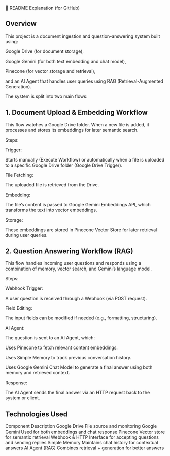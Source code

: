 🧾 README Explanation (for GitHub)
## Overview
This project is a document ingestion and question-answering system built using:

Google Drive (for document storage),

Google Gemini (for both text embedding and chat model),

Pinecone (for vector storage and retrieval),

and an AI Agent that handles user queries using RAG (Retrieval-Augmented Generation).

The system is split into two main flows:

## 1. Document Upload & Embedding Workflow
This flow watches a Google Drive folder. When a new file is added, it processes and stores its embeddings for later semantic search.

Steps:

Trigger:

Starts manually (Execute Workflow) or automatically when a file is uploaded to a specific Google Drive folder (Google Drive Trigger).

File Fetching:

The uploaded file is retrieved from the Drive.

Embedding:

The file’s content is passed to Google Gemini Embeddings API, which transforms the text into vector embeddings.

Storage:

These embeddings are stored in Pinecone Vector Store for later retrieval during user queries.

## 2. Question Answering Workflow (RAG)
This flow handles incoming user questions and responds using a combination of memory, vector search, and Gemini’s language model.

Steps:

Webhook Trigger:

A user question is received through a Webhook (via POST request).

Field Editing:

The input fields can be modified if needed (e.g., formatting, structuring).

AI Agent:

The question is sent to an AI Agent, which:

Uses Pinecone to fetch relevant content embeddings.

Uses Simple Memory to track previous conversation history.

Uses Google Gemini Chat Model to generate a final answer using both memory and retrieved context.

Response:

The AI Agent sends the final answer via an HTTP request back to the system or client.

## Technologies Used
Component	Description
Google Drive	File source and monitoring
Google Gemini	Used for both embeddings and chat response
Pinecone	Vector store for semantic retrieval
Webhook & HTTP	Interface for accepting questions and sending replies
Simple Memory	Maintains chat history for contextual answers
AI Agent (RAG)	Combines retrieval + generation for better answers
